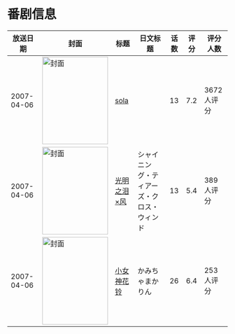 # 番剧信息

|放送日期|封面|标题|日文标题|话数|评分|评分人数|
|---|---|---|---|---|---|---|
|2007-04-06|<img src="//lain.bgm.tv/pic/cover/c/9e/3c/798_Tsgqf.jpg" alt="封面" style="width:150px;height:200px;object-fit:cover;">|[sola](https://bangumi.tv/subject/798)||13|7.2|3672人评分|
|2007-04-06|<img src="//lain.bgm.tv/pic/cover/c/46/c7/7941_kJG83.jpg" alt="封面" style="width:150px;height:200px;object-fit:cover;">|[光明之泪×风](https://bangumi.tv/subject/7941)|シャイニング・ティアーズ・クロス・ウィンド|13|5.4|389人评分|
|2007-04-06|<img src="//lain.bgm.tv/pic/cover/c/6d/de/25341_E2cwt.jpg" alt="封面" style="width:150px;height:200px;object-fit:cover;">|[小女神花铃](https://bangumi.tv/subject/25341)|かみちゃまかりん|26|6.4|253人评分|
